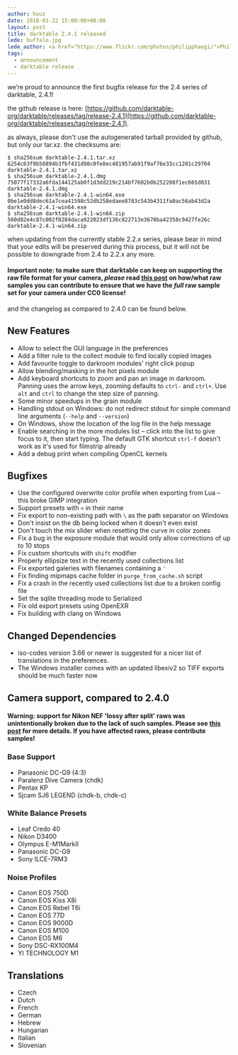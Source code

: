 ```yaml
---
author: houz
date: 2018-01-22 15:00:00+00:00
layout: post
title: darktable 2.4.1 released
lede: buffalo.jpg
lede_author: <a href="https://www.flickr.com/photos/philipphaegi/">Philipp Haegi</a>
tags:
  - announcement
  - darktable release
---
```

we’re proud to announce the first bugfix release for the 2.4 series of darktable, 2.4.1!

the github release is here: [https://github.com/darktable-org/darktable/releases/tag/release-2.4.1](https://github.com/darktable-org/darktable/releases/tag/release-2.4.1).

as always, please don't use the autogenerated tarball provided by github, but only our tar.xz. the checksums are:

```
$ sha256sum darktable-2.4.1.tar.xz
6254c63f9b50894b3fbf431d98c0fe8ec481957ab91f9af76e33cc1201c29704 darktable-2.4.1.tar.xz
$ sha256sum darktable-2.4.1.dmg
75077f17332a6fda144125ab0f1d3dd219c214bf7602b0b252208f1ec665d031 darktable-2.4.1.dmg
$ sha256sum darktable-2.4.1-win64.exe
0be1e0dd8dec61a7cea41598c52db258edaee8783c543b4311fa0ac56ab43d2a darktable-2.4.1-win64.exe
$ sha256sum darktable-2.4.1-win64.zip
560d82e4c87c002f0284daca922023df136c822713e3670ba42358c9427fe26c darktable-2.4.1-win64.zip
```

when updating from the currently stable 2.2.x series, please bear in mind that your edits will be preserved during this process, but it will not be possible to downgrade from 2.4 to 2.2.x any more.

#### Important note: to make sure that darktable can keep on supporting the raw file format for your camera, *please* read [this post](https://discuss.pixls.us/t/raw-samples-wanted/5420?u=lebedevri) on how/what raw samples you can contribute to ensure that we have the *full* raw sample set for your camera under CC0 license!

and the changelog as compared to 2.4.0 can be found below.

## New Features

- Allow to select the GUI language in the preferences
- Add a filter rule to the collect module to find locally copied images
- Add favourite toggle to darkroom modules' right click popup
- Allow blending/masking in the hot pixels module
- Add keyboard shortcuts to zoom and pan an image in darkroom. Panning uses the arrow keys, zooming defaults to `ctrl-` and `ctrl+`. Use `alt` and `ctrl` to change the step size of panning.
- Some minor speedups in the grain module
- Handling stdout on Windows: do not redirect stdout for simple command line arguments (`--help` and `--version`)
- On Windows, show the location of the log file in the help message
- Enable searching in the more modules list – click into the list to give focus to it, then start typing. The default GTK shortcut `ctrl-f` doesn't work as it's used for filmstrip already
- Add a debug print when compiling OpenCL kernels

## Bugfixes

- Use the configured overwrite color profile when exporting from Lua – this broke GIMP integration
- Support presets with `<` in their name
- Fix export to non-existing path with `\` as the path separator on Windows
- Don't insist on the db being locked when it doesn't even exist
- Don't touch the mix slider when resetting the curve in color zones
- Fix a bug in the exposure module that would only allow corrections of up to 10 stops
- Fix custom shortcuts with `shift` modifier
- Properly ellipsize text in the recently used collections list
- Fix exported galeries with filenames containing a `'`
- Fix finding mipmaps cache folder in `purge_from_cache.sh` script
- Fix a crash in the recently used collections list due to a broken config file
- Set the sqlite threading mode to Serialized
- Fix old export presets using OpenEXR
- Fix building with clang on Windows

## Changed Dependencies

- iso-codes version 3.66 or newer is suggested for a nicer list of translations in the preferences.
- The Windows installer comes with an updated libexiv2 so TIFF exports should be much faster now

## Camera support, compared to 2.4.0

#### Warning: support for Nikon NEF 'lossy after split' raws was unintentionally broken due to the lack of such samples. Please see [this post](https://discuss.pixls.us/t/nikon-a-specific-raw-sample-wanted/5483?u=lebedevri) for more details. If you have affected raws, please contribute samples!

### Base Support

- Panasonic DC-G9 (4:3)
- Paralenz Dive Camera (chdk)
- Pentax KP
- Sjcam SJ6 LEGEND (chdk-b, chdk-c)

### White Balance Presets

- Leaf Credo 40
- Nikon D3400
- Olympus E-M1MarkII
- Panasonic DC-G9
- Sony ILCE-7RM3

### Noise Profiles

- Canon EOS 750D
- Canon EOS Kiss X8i
- Canon EOS Rebel T6i
- Canon EOS 77D
- Canon EOS 9000D
- Canon EOS M100
- Canon EOS M6
- Sony DSC-RX100M4
- YI TECHNOLOGY M1

## Translations

- Czech
- Dutch
- French
- German
- Hebrew
- Hungarian
- Italian
- Slovenian
